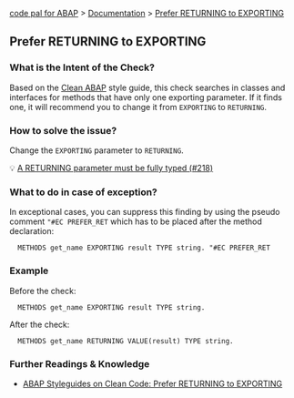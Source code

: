 [code pal for ABAP](../../README.md) > [Documentation](../check_documentation.md) > [Prefer RETURNING to EXPORTING](prefer-returning-to-exporting.md)

## Prefer RETURNING to EXPORTING

### What is the Intent of the Check?

Based on the [Clean ABAP](https://github.com/SAP/styleguides/blob/main/clean-abap/CleanABAP.md#prefer-returning-to-exporting) style guide, this check searches in classes and interfaces for methods that have only one exporting parameter. If it finds one, it will recommend you to change it from `EXPORTING` to `RETURNING`. 

### How to solve the issue?

Change the `EXPORTING` parameter to `RETURNING`.

:bulb: [A RETURNING parameter must be fully typed (#218)](https://github.com/SAP/styleguides/issues/218)

### What to do in case of exception?

In exceptional cases, you can suppress this finding by using the pseudo comment `"#EC PREFER_RET` which has to be placed after the method declaration:

```abap
  METHODS get_name EXPORTING result TYPE string. "#EC PREFER_RET
```

### Example

Before the check:

```abap
  METHODS get_name EXPORTING result TYPE string.
```

After the check:

```abap
  METHODS get_name RETURNING VALUE(result) TYPE string.
```

### Further Readings & Knowledge

* [ABAP Styleguides on Clean Code: Prefer RETURNING to EXPORTING](https://github.com/SAP/styleguides/blob/main/clean-abap/CleanABAP.md#prefer-returning-to-exporting)
